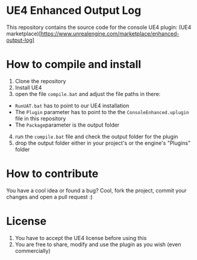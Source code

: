 # UE4 Enhanced Output Log

This repository contains the source code for the console UE4 plugin: (UE4 marketplace)[https://www.unrealengine.com/marketplace/enhanced-output-log]

# How to compile and install

1. Clone the repository
2. Install UE4
3. open the file `compile.bat` and adjust the file paths in there:
 * `RunUAT.bat` has to point to our UE4 installation
 * The `Plugin` parameter has to point to the the `ConsoleEnhanced.uplugin ` file in this repository
 * The `Package`parameter is the output folder
4. run the `compile.bat` file and check the output folder for the plugin
5. drop the output folder either in your project's or the engine's "Plugins" folder

# How to contribute

You have a cool idea or found a bug? Cool, fork the project, commit your changes and open a pull request :)

# License

1. You have to accept the UE4 license before using this
2. You are free to share, modify and use the plugin as you wish (even commercially)
